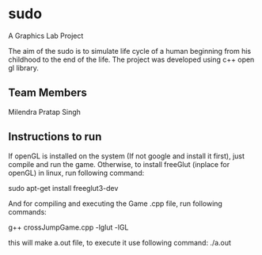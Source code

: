 # sudo 
A Graphics Lab Project

The aim of the sudo is to simulate life cycle of a human beginning from his childhood to the end of the life. The project was developed using c++ open gl library.

## Team Members
Milendra Pratap Singh



## Instructions to run
If openGL is installed on the system (If not google and install it first), just compile and run the game. Otherwise, to install freeGlut (inplace for openGL) in linux, 
run following command: 
  
  sudo apt-get install freeglut3-dev

And for compiling and executing the Game .cpp file, run following commands: 
  
  g++ crossJumpGame.cpp -lglut -lGL
  
  
this will make a.out file, to execute it use following command: ./a.out

